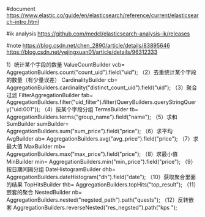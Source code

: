 #document
https://www.elastic.co/guide/en/elasticsearch/reference/current/elasticsearch-intro.html

#ik analysis
https://github.com/medcl/elasticsearch-analysis-ik/releases

#note
https://blog.csdn.net/chen_2890/article/details/83895646
https://blog.csdn.net/yejingxuan01/article/details/96312333

1）统计某个字段的数量
  ValueCountBuilder vcb=  AggregationBuilders.count("count_uid").field("uid");
（2）去重统计某个字段的数量（有少量误差）
 CardinalityBuilder cb= AggregationBuilders.cardinality("distinct_count_uid").field("uid");
（3）聚合过滤
FilterAggregationBuilder fab= AggregationBuilders.filter("uid_filter").filter(QueryBuilders.queryStringQuery("uid:001"));
（4）按某个字段分组
TermsBuilder tb=  AggregationBuilders.terms("group_name").field("name");
（5）求和
SumBuilder  sumBuilder=	AggregationBuilders.sum("sum_price").field("price");
（6）求平均
AvgBuilder ab= AggregationBuilders.avg("avg_price").field("price");
（7）求最大值
MaxBuilder mb= AggregationBuilders.max("max_price").field("price"); 
（8）求最小值
MinBuilder min=	AggregationBuilders.min("min_price").field("price");
（9）按日期间隔分组
DateHistogramBuilder dhb= AggregationBuilders.dateHistogram("dh").field("date");
（10）获取聚合里面的结果
TopHitsBuilder thb=  AggregationBuilders.topHits("top_result");
（11）嵌套的聚合
NestedBuilder nb= AggregationBuilders.nested("negsted_path").path("quests");
（12）反转嵌套
AggregationBuilders.reverseNested("res_negsted").path("kps ");
